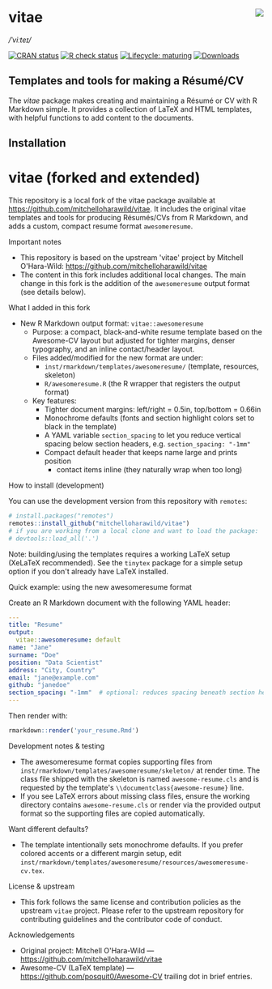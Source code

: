 

# vitae <img src="man/figures/logo.png" align="right" />

*/ˈviːteɪ/*

<!-- badges: start -->

[![CRAN
status](https://www.r-pkg.org/badges/version/vitae.png)](https://cran.r-project.org/package=vitae)
[![R check
status](https://github.com/mitchelloharawild/vitae/actions/workflows/R-CMD-check.yaml/badge.svg)](https://github.com/mitchelloharawild/vitae/actions/workflows/R-CMD-check.yaml)
[![Lifecycle:
maturing](https://img.shields.io/badge/lifecycle-maturing-blue.svg)](https://lifecycle.r-lib.org/articles/stages.html#maturing)
[![Downloads](https://cranlogs.r-pkg.org/badges/vitae.png)](https://cran.r-project.org/package=vitae)
<!-- badges: end -->

## Templates and tools for making a Résumé/CV

The *vitae* package makes creating and maintaining a Résumé or CV with R
Markdown simple. It provides a collection of LaTeX and HTML templates,
with helpful functions to add content to the documents.

## Installation

# vitae (forked and extended)

This repository is a local fork of the vitae package available at
https://github.com/mitchelloharawild/vitae. It includes the original
vitae templates and tools for producing Résumés/CVs from R Markdown, and
adds a custom, compact resume format `awesomeresume`.

Important notes
- This repository is based on the upstream 'vitae' project by
  Mitchell O'Hara-Wild: https://github.com/mitchelloharawild/vitae
- The content in this fork includes additional local changes. The main
  change in this fork is the addition of the `awesomeresume` output
  format (see details below).

What I added in this fork
- New R Markdown output format: `vitae::awesomeresume`
  - Purpose: a compact, black-and-white resume template based on the
    Awesome-CV layout but adjusted for tighter margins, denser
    typography, and an inline contact/header layout.
  - Files added/modified for the new format are under:
    - `inst/rmarkdown/templates/awesomeresume/` (template, resources,
      skeleton)
    - `R/awesomeresume.R` (the R wrapper that registers the output
      format)
  - Key features:
    - Tighter document margins: left/right = 0.5in, top/bottom = 0.66in
    - Monochrome defaults (fonts and section highlight colors set to
      black in the template)
    - A YAML variable `section_spacing` to let you reduce vertical
      spacing below section headers, e.g. `section_spacing: "-1mm"`
    - Compact default header that keeps name large and prints position
      + contact items inline (they naturally wrap when too long)

How to install (development)

You can use the development version from this repository with `remotes`:

```r
# install.packages("remotes")
remotes::install_github("mitchelloharawild/vitae")
# if you are working from a local clone and want to load the package:
# devtools::load_all('.')
```

Note: building/using the templates requires a working LaTeX setup
(XeLaTeX recommended). See the `tinytex` package for a simple setup
option if you don't already have LaTeX installed.

Quick example: using the new awesomeresume format

Create an R Markdown document with the following YAML header:

```yaml
---
title: "Resume"
output:
  vitae::awesomeresume: default
name: "Jane"
surname: "Doe"
position: "Data Scientist"
address: "City, Country"
email: "jane@example.com"
github: "janedoe"
section_spacing: "-1mm"  # optional: reduces spacing beneath section headings
---
```

Then render with:

```r
rmarkdown::render('your_resume.Rmd')
```

Development notes & testing
- The awesomeresume format copies supporting files from
  `inst/rmarkdown/templates/awesomeresume/skeleton/` at render time. The
  class file shipped with the skeleton is named `awesome-resume.cls` and
  is requested by the template's `\\documentclass{awesome-resume}` line.
- If you see LaTeX errors about missing class files, ensure the working
  directory contains `awesome-resume.cls` or render via the provided
  output format so the supporting files are copied automatically.

Want different defaults?
- The template intentionally sets monochrome defaults. If you prefer
  colored accents or a different margin setup, edit
  `inst/rmarkdown/templates/awesomeresume/resources/awesomeresume-cv.tex`.

License & upstream
- This fork follows the same license and contribution policies as the
  upstream `vitae` project. Please refer to the upstream repository for
  contributing guidelines and the contributor code of conduct.

Acknowledgements
- Original project: Mitchell O'Hara-Wild — https://github.com/mitchelloharawild/vitae
- Awesome-CV (LaTeX template) — https://github.com/posquit0/Awesome-CV
  trailing dot in brief entries.
